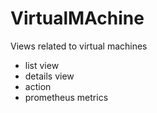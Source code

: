 # VirtualMAchine

Views related to virtual machines
- list view
- details view
- action
- prometheus metrics